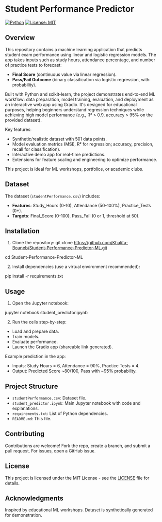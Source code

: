 # Student Performance Predictor

[![Python](https://img.shields.io/badge/Python-3.8%2B-blue.svg)](https://www.python.org/downloads/) [![License: MIT](https://img.shields.io/badge/License-MIT-yellow.svg)](https://opensource.org/licenses/MIT)

## Overview

This repository contains a machine learning application that predicts student exam performance using linear and logistic regression models. The app takes inputs such as study hours, attendance percentage, and number of practice tests to forecast:
- **Final Score** (continuous value via linear regression).
- **Pass/Fail Outcome** (binary classification via logistic regression, with probability).

Built with Python and scikit-learn, the project demonstrates end-to-end ML workflow: data preparation, model training, evaluation, and deployment as an interactive web app using Gradio. It's designed for educational purposes, helping beginners understand regression techniques while achieving high model performance (e.g., R² > 0.9, accuracy > 95% on the provided dataset).

Key features:
- Synthetic/realistic dataset with 501 data points.
- Model evaluation metrics (MSE, R² for regression; accuracy, precision, recall for classification).
- Interactive demo app for real-time predictions.
- Extensions for feature scaling and engineering to optimize performance.

This project is ideal for ML workshops, portfolios, or academic clubs.

## Dataset
The dataset (`studentPerformance.csv`) includes:
- **Features**: Study_Hours (0-10), Attendance (50-100%), Practice_Tests (0+).
- **Targets**: Final_Score (0-100), Pass_Fail (0 or 1, threshold at 50).
## Installation

1. Clone the repository:
git clone https://github.com/Khalifa-Bouneb/Student-Performance-Predictor-ML.git

cd Student-Performance-Predictor-ML

2. Install dependencies (use a virtual environment recommended):

pip install -r requirements.txt

## Usage

1. Open the Jupyter notebook:

jupyter notebook student_predictor.ipynb

2. Run the cells step-by-step:
- Load and prepare data.
- Train models.
- Evaluate performance.
- Launch the Gradio app (shareable link generated).

Example prediction in the app:
- Inputs: Study Hours = 6, Attendance = 90%, Practice Tests = 4.
- Output: Predicted Score ~80/100, Pass with ~95% probability.

## Project Structure
- `studentPerformance.csv`: Dataset file.
- `student_predictor.ipynb`: Main Jupyter notebook with code and explanations.
- `requirements.txt`: List of Python dependencies.
- `README.md`: This file.

## Contributing
Contributions are welcome! Fork the repo, create a branch, and submit a pull request. For issues, open a GitHub issue.

## License
This project is licensed under the MIT License - see the [LICENSE](LICENSE) file for details.

## Acknowledgments
Inspired by educational ML workshops. Dataset is synthetically generated for demonstration.

